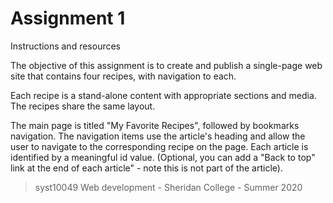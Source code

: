 # Assignment 1

Instructions and resources

The objective of this assignment is to create and publish a single-page web site that contains four recipes, with navigation to each. 

Each recipe is a stand-alone content with appropriate sections and media. The recipes share the same layout. 

The main page is titled "My Favorite Recipes", followed by bookmarks navigation. The navigation items use the article's heading and allow the user to navigate to the corresponding recipe on the page. Each article is identified by a meaningful id value. (Optional, you can add a "Back to top" link at the end of each article" - note this is not part of the article).


> syst10049 Web development - Sheridan College - Summer 2020 
